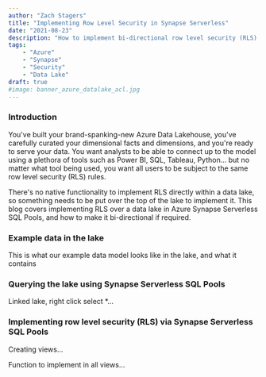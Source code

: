```yaml
---
author: "Zach Stagers"
title: "Implementing Row Level Security in Synapse Serverless"
date: "2021-08-23"
description: "How to implement bi-directional row level security (RLS) in Synapse Serverless SQL Pools, to act as a serving layer over an Azure Data Lakehouse."
tags: 
    - "Azure"
    - "Synapse"
    - "Security"
    - "Data Lake"
draft: true
#image: banner_azure_datalake_acl.jpg
---
```


### Introduction

You've built your brand-spanking-new Azure Data Lakehouse, you've carefully curated your dimensional facts and dimensions, and you're ready to serve your data. You want analysts to be able to connect up to the model using a plethora of tools such as Power BI, SQL, Tableau, Python... but no matter what tool being used, you want all users to be subject to the same row level security (RLS) rules.

There's no native functionality to implement RLS directly within a data lake, so something needs to be put over the top of the lake to implement it. This blog covers implementing RLS over a data lake in Azure Synapse Serverless SQL Pools, and how to make it bi-directional if required.

### Example data in the lake

This is what our example data model looks like in the lake, and what it contains

### Querying the lake using Synapse Serverless SQL Pools

Linked lake, right click select *...

### Implementing row level security (RLS) via Synapse Serverless SQL Pools

Creating views...

Function to implement in all views...

